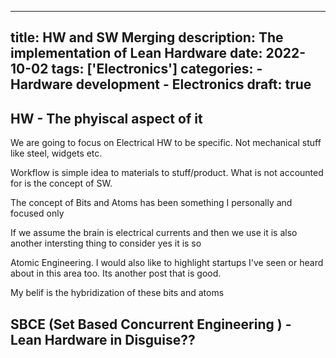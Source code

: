
---
title: HW and SW Merging 
description: The implementation of Lean Hardware
date: 2022-10-02
tags: ['Electronics']
categories:
    - Hardware development 
    - Electronics
draft: true 
---
## HW - The phyiscal aspect of it 

We are going to focus on Electrical HW to be specific. Not mechanical stuff like steel, widgets etc. 

Workflow is simple idea to materials to stuff/product. What is not accounted for is the concept of SW. 

The concept of Bits and Atoms has been something I personally and focused only 

If we assume the brain is electrical currents and then we use it is also another intersting thing to consider yes it is so 

Atomic Engineering. I would also like to highlight startups I've seen or heard about in this area too. Its another post that is good.


My belif is the hybridization of these bits and atoms 

## SBCE (Set Based Concurrent Engineering ) - Lean Hardware in Disguise?? 


